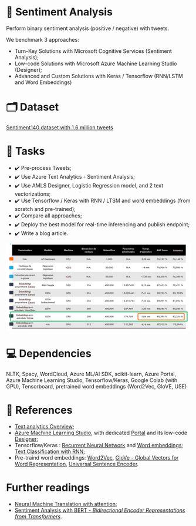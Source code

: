 # :dart: Sentiment Analysis
Perform binary sentiment analysis (positive / negative) with tweets.

We benchmark 3 approaches:
- Turn-Key Solutions with Microsoft Cognitive Services (Sentiment Analysis);
- Low-code Solutions with Microsoft Azure Machine Learning Studio (Designer);
- Advanced and Custom Solutions with Keras / Tensorflow (RNN/LSTM and Word Embeddings)

# :card_index_dividers: Dataset
[Sentiment140 dataset with 1.6 million tweets](https://www.kaggle.com/kazanova/sentiment140)

# :scroll: Tasks
- :heavy_check_mark: Pre-process Tweets;
- :heavy_check_mark: Use Azure Text Analytics - Sentiment Analysis;
- :heavy_check_mark: Use AMLS Designer, Logistic Regression model, and 2 text vectorizations;
- :heavy_check_mark: Use Tensorflow / Keras with RNN / LTSM and word embeddings (from scratch and pre-trained);
- :heavy_check_mark: Compare all approaches;
- :heavy_check_mark: Deploy the best model for real-time inferencing and publish endpoint;
- :heavy_check_mark: Write a blog article.

<img src='\pictures\summary_of_models_performance.png'>

# :computer: Dependencies
NLTK, Spacy, WordCloud, Azure ML/AI SDK, scikit-learn, Azure Portal, Azure Machine Learning Studio, Tensorflow/Keras, Google Colab (with GPU), Tensorboard, pretrained word embeddings (Word2Vec, GloVE, USE)

# :pushpin: References 
- [Text analytics Overview](https://azure.microsoft.com/fr-fr/services/cognitive-services/text-analytics/);
- [Azure Machine Learning Studio](https://azure.microsoft.com/fr-fr/services/machine-learning/#product-overview), with dedicated [Portal](https://ml.azure.com/) and its low-code [Designer](https://azure.microsoft.com/fr-fr/services/machine-learning/designer/#features);
- Tensorflow/Keras : [Recurrent Neural Network](https://www.tensorflow.org/guide/keras/rnn) and [Word embeddings](https://www.tensorflow.org/text/guide/word_embeddings); [Text Classification with RNN](https://www.tensorflow.org/text/tutorials/text_classification_rnn);
- Pre-traind word embeddings: [Word2Vec](https://www.tensorflow.org/tutorials/text/word2vec), [GloVe - Global Vectors for Word Representation](https://nlp.stanford.edu/projects/glove/), [Universal Sentence Encoder](https://tfhub.dev/google/universal-sentence-encoder/4).

# Further readings
- [Neural Machine Translation with attention](https://www.tensorflow.org/text/tutorials/nmt_with_attention);
- [Sentiment Analysis with BERT - *Bidirectional Encoder Representations from Transformers*](https://www.tensorflow.org/text/tutorials/classify_text_with_bert).
